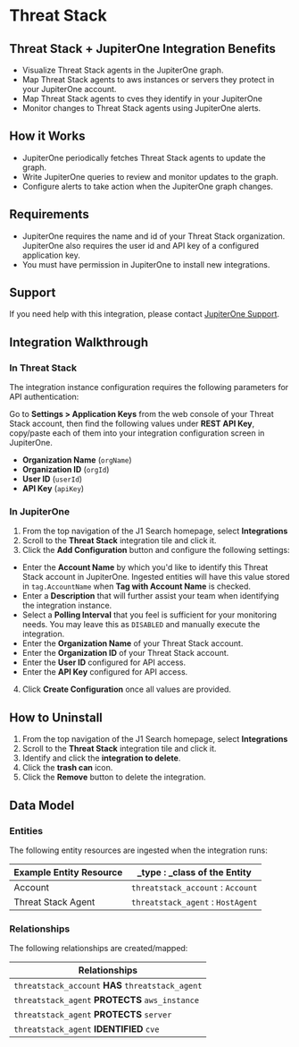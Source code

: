 # Threat Stack

## Threat Stack + JupiterOne Integration Benefits

- Visualize Threat Stack agents in the JupiterOne graph.
- Map Threat Stack agents to aws instances or servers they protect in your
  JupiterOne account.
- Map Threat Stack agents to cves they identify in your JupiterOne
- Monitor changes to Threat Stack agents using JupiterOne alerts.

## How it Works

- JupiterOne periodically fetches Threat Stack agents to update the graph.
- Write JupiterOne queries to review and monitor updates to the graph.
- Configure alerts to take action when the JupiterOne graph changes.

## Requirements

- JupiterOne requires the name and id of your Threat Stack organization.
  JupiterOne also requires the user id and API key of a configured application
  key.
- You must have permission in JupiterOne to install new integrations.

## Support

If you need help with this integration, please contact
[JupiterOne Support](https://support.jupiterone.io).

## Integration Walkthrough

### In Threat Stack

The integration instance configuration requires the following parameters for API
authentication:

Go to **Settings > Application Keys** from the web console of your Threat Stack
account, then find the following values under **REST API Key**, copy/paste each
of them into your integration configuration screen in JupiterOne.

- **Organization Name** (`orgName`)
- **Organization ID** (`orgId`)
- **User ID** (`userId`)
- **API Key** (`apiKey`)

### In JupiterOne

1. From the top navigation of the J1 Search homepage, select **Integrations**
2. Scroll to the **Threat Stack** integration tile and click it.
3. Click the **Add Configuration** button and configure the following settings:

- Enter the **Account Name** by which you'd like to identify this Threat Stack
  account in JupiterOne. Ingested entities will have this value stored in
  `tag.AccountName` when **Tag with Account Name** is checked.
- Enter a **Description** that will further assist your team when identifying
  the integration instance.
- Select a **Polling Interval** that you feel is sufficient for your monitoring
  needs. You may leave this as `DISABLED` and manually execute the integration.
- Enter the **Organization Name** of your Threat Stack account.
- Enter the **Organization ID** of your Threat Stack account.
- Enter the **User ID** configured for API access.
- Enter the **API Key** configured for API access.

4. Click **Create Configuration** once all values are provided.

## How to Uninstall

1. From the top navigation of the J1 Search homepage, select **Integrations**
2. Scroll to the **Threat Stack** integration tile and click it.
3. Identify and click the **integration to delete**.
4. Click the **trash can** icon.
5. Click the **Remove** button to delete the integration.

## Data Model

### Entities

The following entity resources are ingested when the integration runs:

| Example Entity Resource | \_type : \_class of the Entity    |
| ----------------------- | --------------------------------- |
| Account                 | `threatstack_account` : `Account` |
| Threat Stack Agent      | `threatstack_agent` : `HostAgent` |

### Relationships

The following relationships are created/mapped:

| Relationships                                     |
| ------------------------------------------------- |
| `threatstack_account` **HAS** `threatstack_agent` |
| `threatstack_agent` **PROTECTS** `aws_instance`   |
| `threatstack_agent` **PROTECTS** `server`         |
| `threatstack_agent` **IDENTIFIED** `cve`          |
